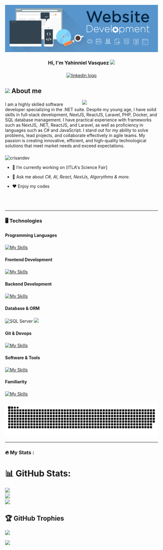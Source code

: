 [![MasterHead](https://raw.githubusercontent.com/crisandev/shared-resources/main/images/gif/web-developer.gif)](https://yahinnielvas-cv.netlify.app/)

###

<h3 align="center">
  Hi, I'm Yahinniel Vasquez
  <img src="https://media.giphy.com/media/hvRJCLFzcasrR4ia7z/giphy.gif" width="28">
</h3>


###

<div align="center">
  <a href="https://www.linkedin.com/in/yahiVas-Dev/" target="_blank">
    <img src="https://img.shields.io/static/v1?message=LinkedIn&logo=linkedin&label=&color=0077B5&logoColor=white&labelColor=&style=for-the-badge" height="25" alt="linkedin logo"  />
  </a>
</div>

###

## <picture><img src = "[https://github.com/0xAbdulKhalid/0xAbdulKhalid/raw/main/assets/mdImages/about_me.gif](https://camo.githubusercontent.com/792339729babf55dc139ac8189abba7aa4ff21366eecda37b3f0c37200dfa871/68747470733a2f2f6d656469612e67697068792e636f6d2f6d656469612f6959384352426451584f444a5343455249722f67697068792e676966)" width = 50px></picture> **About me**
<picture> <img align="right" src="https://github.com/7oSkaaa/7oSkaaa/blob/main/Images/Right_Side.gif?raw=true" width = 250px></picture>


###

<p align="left">I am a highly skilled software developer specializing in the .NET suite. Despite my young age, I have solid skills in full-stack development, NextJS, ReactJS, Laravel, PHP, Docker, and SQL database management. I have practical experience with frameworks such as NextJS, .NET, ReactJS, and Laravel, as well as proficiency in languages ​such as C# and JavaScript. I stand out for my ability to solve problems, lead projects, and collaborate effectively in agile teams. My passion is creating innovative, efficient, and high-quality technological solutions that meet market needs and exceed expectations.</p>

###


<p align="left"> <img src="https://komarev.com/ghpvc/?username=crisandev&label=Profile%20views&color=0e75b6&style=flat" alt="crisandev" /> </p>

- 🔭 I’m currently working on [ITLA's Science Fair] 

- 💬 Ask me about *C#, AI, React, NextJs, Algorythms & more.*
  
- ❤️ Enjoy my codes

###

<br>
<br>

------------
<h3 align="left">🖥️   Technologies</h3>

###

<h4 align="left">Programming Languages</h4>

###

[![My Skills](https://skillicons.dev/icons?i=cs,py,java,nextjs,php,js&perline=8)](https://skillicons.dev)

###

<h4 align="left">Frontend Development</h4>

###

[![My Skills](https://skillicons.dev/icons?i=cs,bootstrap,html,react,angular,tailwind,css&perline=8)](https://skillicons.dev)

###

<h4 align="left">Backend Development</h4>

###

[![My Skills](https://skillicons.dev/icons?i=cs,laravel,nextjs,&perline=8)](https://skillicons.dev)

###

<h4 align="left">Database & ORM</h4>

###

<img src="https://cdn.jsdelivr.net/gh/devicons/devicon/icons/microsoftsqlserver/microsoftsqlserver-plain.svg" alt="SQL Server" width="40" height="40">
<img src="https://skillicons.dev/icons?i=prisma" />

###

<h4 align="left">Git & Devops</h4>

###

[![My Skills](https://skillicons.dev/icons?i=git,azure,github&perline=8)](https://skillicons.dev)

###

<h4 align="left">Software & Tools</h4>

###

[![My Skills](https://skillicons.dev/icons?i=postman,vscode,rider,eclipse,docker,aws,azure,figma)](https://skillicons.dev)

###

<h4 align="left">Familiarity</h4>

###

[![My Skills](https://skillicons.dev/icons?i=cs)](https://skillicons.dev)

</div>

###

<div align="center">
  <a href="https://github.com/Adityakanoi2001/">
  <img src="https://github.com/1999AZZAR/1999AZZAR/blob/readme/resources/img/grid-snake.svg"
       alt="snake" /></a>
</div>

------------
<h3 align="left">🔥   My Stats :</h3>

###

# 📊 GitHub Stats:
![](https://github-readme-stats.vercel.app/api?username=Yahi-Dev&theme=tokyonight&hide_border=false&include_all_commits=false&count_private=false)<br/>
![](https://github-readme-streak-stats.herokuapp.com/?user=Yahi-Dev&theme=tokyonight&hide_border=false)<br/>
![](https://github-readme-stats.vercel.app/api/top-langs/?username=Yahi-Dev&theme=tokyonight&hide_border=false&include_all_commits=false&count_private=false&layout=compact)

## 🏆 GitHub Trophies
![](https://github-profile-trophy.vercel.app/?username=Yahi-nniel&theme=tokyonight&no-frame=false&no-bg=true&margin-w=4)


[![](https://visitcount.itsvg.in/api?id=Yahi-nniel&icon=0&color=0)](https://visitcount.itsvg.in)
